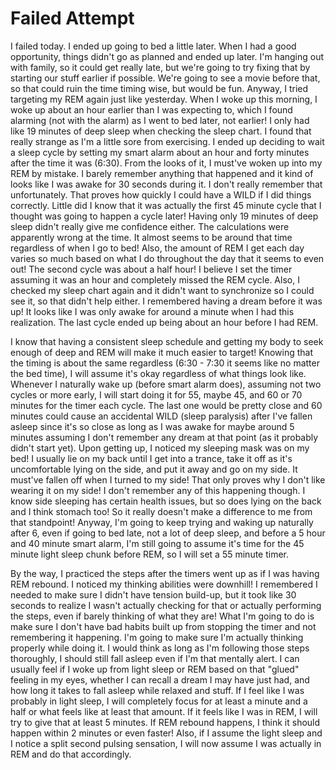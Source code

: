 # Failed Attempt

I failed today. I ended up going to bed a little later. When I had a good opportunity, things didn't go as planned and ended up later. I'm hanging out with family, so it could get really late, but we're going to try fixing that by starting our stuff earlier if possible. We're going to see a movie before that, so that could ruin the time timing wise, but would be fun. Anyway, I tried targeting my REM again just like yesterday. When I woke up this morning, I woke up about an hour earlier than I was expecting to, which I found alarming (not with the alarm) as I went to bed later, not earlier! I only had like 19 minutes of deep sleep when checking the sleep chart. I found that really strange as I'm a little sore from exercising. I ended up deciding to wait a sleep cycle by setting my smart alarm about an hour and forty minutes after the time it was (6:30). From the looks of it, I must've woken up into my REM by mistake. I barely remember anything that happened and it kind of looks like I was awake for 30 seconds during it. I don't really remember that unfortunately. That proves how quickly I could have a WILD if I did things correctly. Little did I know that it was actually the first 45 minute cycle that I thought was going to happen a cycle later! Having only 19 minutes of deep sleep didn't really give me confidence either. The calculations were apparently wrong at the time. It almost seems to be around that time regardless of when I go to bed! Also, the amount of REM I get each day varies so much based on what I do throughout the day that it seems to even out! The second cycle was about a half hour! I believe I set the timer assuming it was an hour and completely missed the REM cycle. Also, I checked my sleep chart again and it didn't want to synchronize so I could see it, so that didn't help either. I remembered having a dream before it was up! It looks like I was only awake for around a minute when I had this realization. The last cycle ended up being about an hour before I had REM.

I know that having a consistent sleep schedule and getting my body to seek enough of deep and REM will make it much easier to target! Knowing that the timing is about the same regardless (6:30 - 7:30 it seems like no matter the bed time), I will assume it's okay regardless of what things look like. Whenever I naturally wake up (before smart alarm does), assuming not two cycles or more early, I will start doing it for 55, maybe 45, and 60 or 70 minutes for the timer each cycle. The last one would be pretty close and 60 minutes could cause an accidental WILD (sleep paralysis) after I've fallen asleep since it's so close as long as I was awake for maybe around 5 minutes assuming I don't remember any dream at that point (as it probably didn't start yet). Upon getting up, I noticed my sleeping mask was on my bed! I usually lie on my back until I get into a trance, take it off as it's uncomfortable lying on the side, and put it away and go on my side. It must've fallen off when I turned to my side! That only proves why I don't like wearing it on my side! I don't remember any of this happening though. I know side sleeping has certain health issues, but so does lying on the back and I think stomach too! So it really doesn't make a difference to me from that standpoint! Anyway, I'm going to keep trying and waking up naturally after 6, even if going to bed late, not a lot of deep sleep, and before a 5 hour and 40 minute smart alarm, I'm still going to assume it's time for the 45 minute light sleep chunk before REM, so I will set a 55 minute timer.

By the way, I practiced the steps after the timers went up as if I was having REM rebound. I noticed my thinking abilities were downhill! I remembered I needed to make sure I didn't have tension build-up, but it took like 30 seconds to realize I wasn't actually checking for that or actually performing the steps, even if barely thinking of what they are! What I'm going to do is make sure I don't have bad habits built up from stopping the timer and not remembering it happening. I'm going to make sure I'm actually thinking properly while doing it. I would think as long as I'm following those steps thoroughly, I should still fall asleep even if I'm that mentally alert. I can usually feel if I woke up from light sleep or REM based on that "glued" feeling in my eyes, whether I can recall a dream I may have just had, and how long it takes to fall asleep while relaxed and stuff. If I feel like I was probably in light sleep, I will completely focus for at least a minute and a half or what feels like at least that amount. If it feels like I was in REM, I will try to give that at least 5 minutes. If REM rebound happens, I think it should happen within 2 minutes or even faster! Also, if I assume the light sleep and I notice a split second pulsing sensation, I will now assume I was actually in REM and do that accordingly. 
